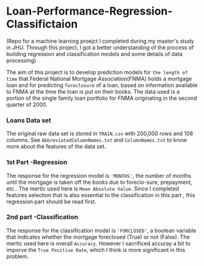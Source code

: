 # Loan-Performance-Regression-Classifictaion
(Repo for a machine learning proejct I completed during my master's study in JHU. Through this project, I got a better understanding of the process of building regression and classification models and some details of data processing) 

The aim of this project is to develop prediction models for `the length of time` that Federal National Mortgage Association(FNMA) holds a mortgage loan and for predicting `foreclosure` of a loan, based on information available to FNMA at the time the loan is put on their books. The data used is a portion of the single family loan
portfolio for FNMA originating in the second quarter of 2000.


### Loans Data set
The original raw data set is stored in `TRAIN.csv` with 200,000 rows and 108 columns. See `AbbreviatedColumnNames.txt` and	`ColumnNames.txt` to know more about the features of the data set.
### 1st Part -Regression
The response for the regression model is `'MONTHS'`, the number of months until the mortgage is taken off the books due to foreclo-sure, prepayment, etc.. The mertic used here is `Mean Absolute Value`. Since I completed features selection that is also essential to the classification in this part , this regression part should be read first. 
### 2nd part -Classification
The response for the classification model is `'FORCLOSED'`, a boolean variable that indicates whether the mortgage foreclosed (True) or not (False). The mertic used here is overall `Accuracy`. However I sacrificed accuray a bit to imporve the `True Positive Rate`, which I think is more significant in this problem. 



